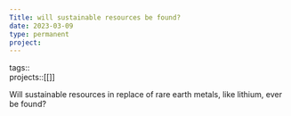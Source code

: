 ```yaml
---
Title: will sustainable resources be found?
date: 2023-03-09
type: permanent
project:
---
```


tags::  
projects::[[]]

Will sustainable resources in replace of rare earth metals, like lithium, ever be found?